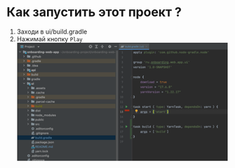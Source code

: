 Как запустить этот проект ?
==
1. Заходи в ui/build.gradle
2. Нажимай кнопку `Play`
![](.assets/images/2.png)
